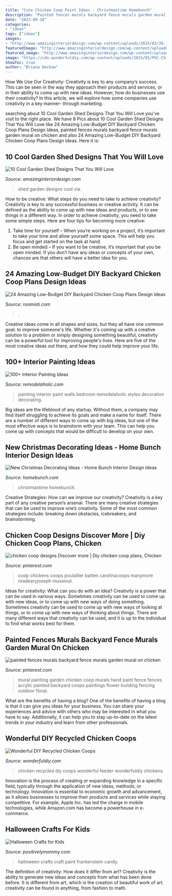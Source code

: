 ```yaml
---
title: "Cute Chicken Coop Paint Ideas - Christmastime Homebunch"
description: "Painted fences murals backyard fence murals garden mural on chicken"
date: "2023-09-18"
categories:
- "ideas"
tags: ["ideas"]
images:
- "http://www.amazinginteriordesign.com/wp-content/uploads/2015/03/26.jpg"
featuredImage: "http://www.amazinginteriordesign.com/wp-content/uploads/2015/03/26.jpg"
featured_image: "http://www.amazinginteriordesign.com/wp-content/uploads/2015/03/26.jpg"
image: "https://cdn.wonderfuldiy.com/wp-content/uploads/2015/01/PVC-Chicken-Feeder-wonderfuldiy.jpg"
ShowToc: true
author: "Briana Deckow"
---
```



How We Use Our Creativity:
Creativity is key to any company’s success. This can be seen in the way they approach their products and services, or in their ability to come up with new ideas. However, how do businesses use their creativity? In this article, we will explore how some companies use creativity in a key manner- through marketing.

	

		
searching about 10 Cool Garden Shed Designs That You Will Love you've visit to the right place. We have 8 Pics about 10 Cool Garden Shed Designs That You Will Love like 24 Amazing Low-Budget DIY Backyard Chicken Coop Plans Design Ideas, painted fences murals backyard fence murals garden mural on chicken and also 24 Amazing Low-Budget DIY Backyard Chicken Coop Plans Design Ideas. Here it is:
		
    
## 10 Cool Garden Shed Designs That You Will Love

<img loading=lazy src="http://www.amazinginteriordesign.com/wp-content/uploads/2015/03/26.jpg" onerror="this.onerror=null;this.src='https://tse1.mm.bing.net/th?id=OIP.dGdYRrLSO2cNPQ4W73NweAHaLF&amp;pid=15.1';" alt="10 Cool Garden Shed Designs That You Will Love">

_Source: amazinginteriordesign.com_

>shed garden designs cool via. 

	

How to be creative: What steps do you need to take to achieve creativity?
Creativity is key to any successful business or creative activity. It can be defined as the ability to come up with new ideas and products, or to see things in a different way. In order to achieve creativity, you need to take some simple steps. Here are four tips for becoming more creative: 
1) Take time for yourself – When you’re working on a project, it’s important to take your time and allow yourself some space. This will help you focus and get started on the task at hand. 
2) Be open minded – If you want to be creative, it’s important that you be open minded. If you don’t have any ideas or concepts of your own, chances are that others will have a better idea for you.

    
## 24 Amazing Low-Budget DIY Backyard Chicken Coop Plans Design Ideas

<img loading=lazy src="https://roomisti.com/wp-content/uploads/2018/09/Amazing-Low-Budget-DIY-Backyard-Chicken-Coop-Plans-Design-Ideas-11.jpg" onerror="this.onerror=null;this.src='https://tse1.mm.bing.net/th?id=OIP.iSM5xtQ8qx5_spzeoEUUDgHaHa&amp;pid=15.1';" alt="24 Amazing Low-Budget DIY Backyard Chicken Coop Plans Design Ideas">

_Source: roomisti.com_

>. 

	

Creative ideas come in all shapes and sizes, but they all have one common goal: to improve someone's life. Whether it's coming up with a creative solution to a problem or simply designing something beautiful, creativity can be a powerful tool for improving people's lives. Here are five of the most creative ideas out there, and how they could help improve your life.

    
## 100+ Interior Painting Ideas

<img loading=lazy src="http://www.remodelaholic.com/wp-content/uploads/2013/07/featured-image.jpg" onerror="this.onerror=null;this.src='https://tse1.mm.bing.net/th?id=OIP.h7fEg2gnjkWf5e3bz93L9QHaDt&amp;pid=15.1';" alt="100+ Interior Painting Ideas">

_Source: remodelaholic.com_

>painting interior paint walls bedroom remodelaholic styles decoration decorating. 

	

Big ideas are the lifeblood of any startup. Without them, a company may find itself struggling to achieve its goals and make a name for itself. There are a number of different ways to come up with big ideas, but one of the most effective ways is to brainstorm with your team. This can help you come up with concepts that would be difficult to develop on your own.

    
## New Christmas Decorating Ideas - Home Bunch Interior Design Ideas

<img loading=lazy src="https://www.homebunch.com/wp-content/uploads/2015/12/Farmhouse-during-Christmas-Time.-Farmhouse-Christmas-Thistlewood-Farms..jpg" onerror="this.onerror=null;this.src='https://tse2.mm.bing.net/th?id=OIP.F82DeIVTs-CQbaJEjogW9wHaLE&amp;pid=15.1';" alt="New Christmas Decorating Ideas - Home Bunch Interior Design Ideas">

_Source: homebunch.com_

>christmastime homebunch. 

	

Creative Strategies: How can we improve our creativity?
Creativity is a key part of any creative person’s arsenal. There are many creative strategies that can be used to improve one’s creativity. Some of the most common strategies include: breaking down obstacles, icebreakers, and brainstorming.

    
## Chicken Coop Designs Discover More | Diy Chicken Coop Plans, Chicken

<img loading=lazy src="https://i.pinimg.com/736x/31/62/0b/31620b00e39ea664e59f4d4ba476645d.jpg" onerror="this.onerror=null;this.src='https://tse3.mm.bing.net/th?id=OIP.BhQV8w9lXYItbv9gVQE5mQHaFj&amp;pid=15.1';" alt="chicken coop designs Discover more | Diy chicken coop plans, Chicken">

_Source: pinterest.com_

>coop chickens coops poulailler batten carolinacoops manymore readearyjoseph mussiout. 

	

Ideas for creativity: What can you do with an idea?
Creativity is a power that can be used in various ways. Sometimes creativity can be used to come up with new ideas, or to come up with new ways of doing something. Sometimes creativity can be used to come up with new ways of looking at things, or to come up with new ways of thinking about things. There are many different ways that creativity can be used, and it is up to the individual to find what works best for them.

    
## Painted Fences Murals Backyard Fence Murals Garden Mural On Chicken

<img loading=lazy src="https://i.pinimg.com/736x/49/5b/c1/495bc1880a90b2d17532eac4298f255d.jpg" onerror="this.onerror=null;this.src='https://tse4.mm.bing.net/th?id=OIP.cEqxdvNmDFu1qAikbA4u_QHaJU&amp;pid=15.1';" alt="painted fences murals backyard fence murals garden mural on chicken">

_Source: pinterest.com_

>mural painting garden chicken coop murals hand paint fence fences acrylic painted backyard coops paintings flower building fencing outdoor floral. 

	

What are the benefits of having a blog?
One of the benefits of having a blog is that it can give you ideas for your business. You can share your experiences and advice with others who may be interested in what you have to say. Additionally, it can help you to stay up-to-date on the latest trends in your industry and learn from other professionals.

    
## Wonderful DIY Recycled Chicken Coops

<img loading=lazy src="https://cdn.wonderfuldiy.com/wp-content/uploads/2015/01/PVC-Chicken-Feeder-wonderfuldiy.jpg" onerror="this.onerror=null;this.src='https://tse2.mm.bing.net/th?id=OIP.xsfu3ABG5fjRdYySzrMBPAHaHT&amp;pid=15.1';" alt="Wonderful DIY Recycled Chicken Coops">

_Source: wonderfuldiy.com_

>chicken recycled diy coops wonderful feeder wonderfuldiy chickens. 

	

Innovation is the process of creating or expanding knowledge in a specific field, typically through the application of new ideas, methods, or technology. Innovation is essential to economic growth and advancement, as it allows businesses to improve their products and services while staying competitive. For example, Apple Inc. has led the charge in mobile technologies, while Amazon.com has become a powerhouse in e-commerce.

    
## Halloween Crafts For Kids

<img loading=lazy src="https://www.positivelymommy.com/wp-content/uploads/2013/10/frankenstein-candy-corn.jpg" onerror="this.onerror=null;this.src='https://tse2.mm.bing.net/th?id=OIP.XZxnrG0qufuCkDcG5YoOtgHaG3&amp;pid=15.1';" alt="Halloween Crafts for Kids">

_Source: positivelymommy.com_

>halloween crafts craft paint frankenstein candy. 

	

The definition of creativity: How does it differ from art?
Creativity is the ability to generate new ideas and concepts from what has been done before. It is different from art, which is the creation of beautiful work of art. creativity can be found in anything, from fashion to math.

